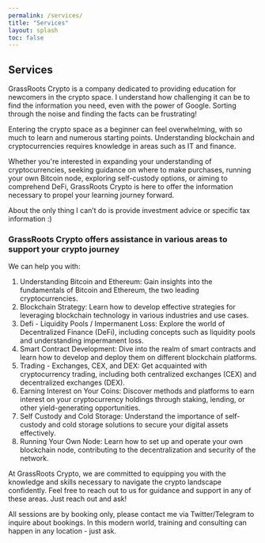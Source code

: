 ```yaml
---
permalink: /services/
title: "Services"
layout: splash
toc: false
---
```


## Services

GrassRoots Crypto is a company dedicated to providing education for newcomers in the crypto space. I understand how challenging it can be to find the information you need, even with the power of Google. Sorting through the noise and finding the facts can be frustrating!

Entering the crypto space as a beginner can feel overwhelming, with so much to learn and numerous starting points. Understanding blockchain and cryptocurrencies requires knowledge in areas such as IT and finance.

Whether you're interested in expanding your understanding of cryptocurrencies, seeking guidance on where to make purchases, running your own Bitcoin node, exploring self-custody options, or aiming to comprehend DeFi, GrassRoots Crypto is here to offer the information necessary to propel your learning journey forward.

About the only thing I can’t do is provide investment advice or specific tax information :)

### GrassRoots Crypto offers assistance in various areas to support your crypto journey

We can help you with:

1. Understanding Bitcoin and Ethereum: Gain insights into the fundamentals of Bitcoin and Ethereum, the two leading cryptocurrencies.
1. Blockchain Strategy: Learn how to develop effective strategies for leveraging blockchain technology in various industries and use cases.
1. Defi - Liquidity Pools / Impermanent Loss: Explore the world of Decentralized Finance (DeFi), including concepts such as liquidity pools and understanding impermanent loss.
1. Smart Contract Development: Dive into the realm of smart contracts and learn how to develop and deploy them on different blockchain platforms.
1. Trading - Exchanges, CEX, and DEX: Get acquainted with cryptocurrency trading, including both centralized exchanges (CEX) and decentralized exchanges (DEX).
1. Earning Interest on Your Coins: Discover methods and platforms to earn interest on your cryptocurrency holdings through staking, lending, or other yield-generating opportunities.
1. Self Custody and Cold Storage: Understand the importance of self-custody and cold storage solutions to secure your digital assets effectively.
1. Running Your Own Node: Learn how to set up and operate your own blockchain node, contributing to the decentralization and security of the network.

At GrassRoots Crypto, we are committed to equipping you with the knowledge and skills necessary to navigate the crypto landscape confidently. Feel free to reach out to us for guidance and support in any of these areas.
Just reach out and ask!

All sessions are by booking only, please contact me via Twitter/Telegram to inquire about bookings. In this modern world, training and consulting can happen in any location - just ask.
